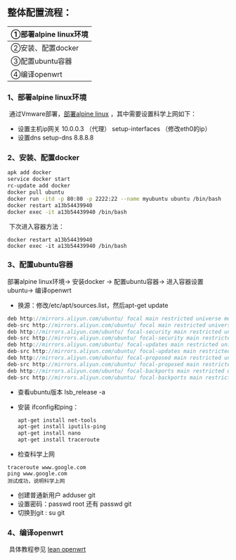 ## 整体配置流程：

| ①部署alpine linux环境 |
| :-------------------- |
| ②安装、配置docker |
| ③配置ubuntu容器   |
| ④编译openwrt      |


### 1、部署alpine linux环境

​		通过Vmware部署，[部署alpine linux](https://lpvs.com/How-to-install-Awall-on-Alpine-Linux/) ，其中需要设置科学上网如下：

- 设置主机ip网关 10.0.0.3 （代理） setup-interfaces （修改eth0的ip）    
- 设置dns  setup-dns   8.8.8.8

### 2、安装、配置docker 

```bash
apk add docker
service docker start
rc-update add docker 
docker pull ubuntu
docker run -itd -p 80:80 -p 2222:22 --name myubuntu ubuntu /bin/bash 
docker restart a13b54439940 
docker exec -it a13b54439940 /bin/bash
```

​	下次进入容器方法：	

```
docker restart a13b54439940 
docker exec -it a13b54439940 /bin/bash
```

### 3、配置ubuntu容器

部署alpine linux环境→ 安装docker → 配置ubuntu容器→ 进入容器设置ubuntu→ 编译openwrt

- 换源：修改/etc/apt/sources.list，然后apt-get update

  

```c#
deb http://mirrors.aliyun.com/ubuntu/ focal main restricted universe multiverse
deb-src http://mirrors.aliyun.com/ubuntu/ focal main restricted universe multiverse
deb http://mirrors.aliyun.com/ubuntu/ focal-security main restricted universe multiverse
deb-src http://mirrors.aliyun.com/ubuntu/ focal-security main restricted universe multiverse
deb http://mirrors.aliyun.com/ubuntu/ focal-updates main restricted universe multiverse
deb-src http://mirrors.aliyun.com/ubuntu/ focal-updates main restricted universe multiverse
deb http://mirrors.aliyun.com/ubuntu/ focal-proposed main restricted universe multiverse
deb-src http://mirrors.aliyun.com/ubuntu/ focal-proposed main restricted universe multiverse
deb http://mirrors.aliyun.com/ubuntu/ focal-backports main restricted universe multiverse
deb-src http://mirrors.aliyun.com/ubuntu/ focal-backports main restricted universe multiverse
```

- 查看ubuntu版本 lsb_release -a

- 安装 ifconfig和ping：

  

  ```bash
  apt-get install net-tools
  apt-get install iputils-ping
  apt-get install nano
  apt-get install traceroute
  ```

- 检查科学上网

  

```
traceroute www.google.com
ping www.google.com
测试成功，说明科学上网
```

- 创建普通新用户    adduser git
- 设置密码：passwd root    还有     passwd git
- 切换到git   :   su git

### 4、编译openwrt

​	具体教程参见 [lean openwrt](https://github.com/coolsnowwolf/lede)





